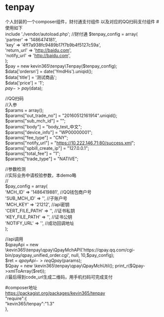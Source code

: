 # tenpay
个人封装的一个composer组件，财付通支付组件
以及对应的QQ扫码支付组件
#使用如下  
include './vendor/autoload.php';
//财付通
$tenpay_config = array(  
    'partner' => '1486474181',  
    'key' => '4ff7a938fc9489b17f7b9b4f5127c59a',  
    'return_url' => 'http://baidu.com',  
    'notify_url' => 'http://baidu.com',  
);  
$pay = new kevin365\tenpay\Tenpay($tenpay_config);  
$data['ordersn'] = date('YmdHis').uniqid();  
$data['title']   = '测试商品';  
$data['price']   = '1';  
$pay->pay($data);  

//QQ扫码   
//入参   
$params = array();   
$params["out_trade_no"] = "20160512161914".uniqid();    
$params["sub_mch_id"] = "";   
$params["body"] = "body_test_中文";   
$params["device_info"] = "WP00000001";   
$params["fee_type"] = "CNY";   
$params["notify_url"] = "https://10.222.146.71:80/success.xml";   
$params["spbill_create_ip"] = "127.0.0.1";   
$params["total_fee"] = "1";  
$params["trade_type"] = "NATIVE";   
   
//参数检测   
//实际业务中请校验参数，本demo略   
//  
$pay_config = array(   
    'MCH_ID'         => '1486419881',   //QQ钱包商户号   
    'SUB_MCH_ID'     => '',   //子账户号   
    'MCH_KEY'        => '21212',   //api密钥   
    'CERT_FILE_PATH' => '',   //证书私钥   
    'KEY_FILE_PATH'  => '',  //证书公钥   
    'NOTIFY_URL'     => '',   //成功回调地址   
);   
  
//api调用   
$qpayApi = new \kevin365\tenpay\qpay\QpayMchAPI('https://qpay.qq.com/cgi-bin/pay/qpay_unified_order.cgi', null, 10,$pay_config);   
$ret = $qpayApi->reqQpay($params);   
$Qpay = new \kevin365\tenpay\qpay\QpayMchUtil();   
print_r($Qpay->xmlToArray($ret));  
//最后得到code_url生成二维码，用手机扫码可完成支付   


#composer地址  
https://packagist.org/packages/kevin365/tenpay    
"require":{    
                    "kevin365/tenpay":"1.3"     
        },    


